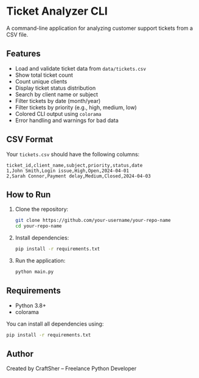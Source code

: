 # Ticket Analyzer CLI

A command-line application for analyzing customer support tickets from a CSV file.

## Features

- Load and validate ticket data from `data/tickets.csv`
- Show total ticket count
- Count unique clients
- Display ticket status distribution
- Search by client name or subject
- Filter tickets by date (month/year)
- Filter tickets by priority (e.g., high, medium, low)
- Colored CLI output using `colorama`
- Error handling and warnings for bad data

## CSV Format

Your `tickets.csv` should have the following columns:

```csv
ticket_id,client_name,subject,priority,status,date
1,John Smith,Login issue,High,Open,2024-04-01
2,Sarah Connor,Payment delay,Medium,Closed,2024-04-03
```

## How to Run

1. Clone the repository:

   ```bash
   git clone https://github.com/your-username/your-repo-name
   cd your-repo-name
   ```

2. Install dependencies:

   ```bash
   pip install -r requirements.txt
   ```

3. Run the application:

   ```bash
   python main.py
   ```

## Requirements

- Python 3.8+
- colorama

You can install all dependencies using:

```bash
pip install -r requirements.txt
```

## Author

Created by CraftSher – Freelance Python Developer
